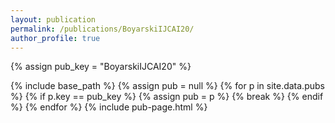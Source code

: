 ```yaml
---
layout: publication
permalink: /publications/BoyarskiIJCAI20/
author_profile: true
---
```

{% assign pub_key = "BoyarskiIJCAI20" %}

{% include base_path %}
{% assign pub = null %}
{% for p in site.data.pubs %}
  {% if p.key == pub_key %}
    {% assign pub = p %}
    {% break %}
  {% endif %}
{% endfor %}
{% include pub-page.html %}